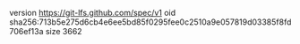 version https://git-lfs.github.com/spec/v1
oid sha256:713b5e275d6cb4e6ee5bd85f0295fee0c2510a9e057819d03385f8fd706ef13a
size 3662

